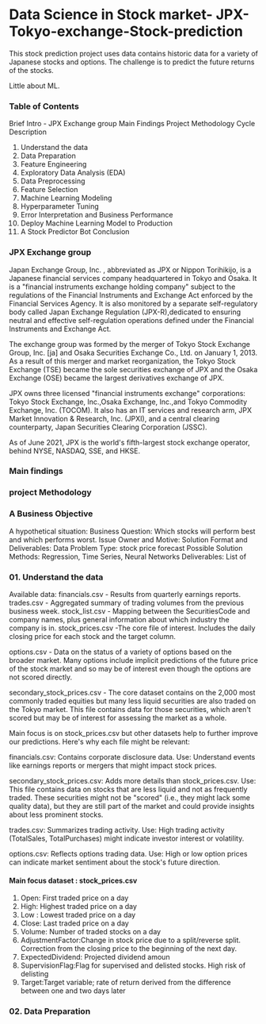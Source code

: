 # Data Science in Stock market- JPX-Tokyo-exchange-Stock-prediction
This stock prediction project uses data contains historic data for a variety of Japanese stocks and options. The challenge is to predict the future returns of the stocks.

Little about ML.

### Table of Contents
Brief Intro - JPX Exchange group
Main Findings
Project Methodology
Cycle Description
01. Understand the data
02. Data Preparation 
03. Feature Engineering
04. Exploratory Data Analysis (EDA)
05. Data Preprocessing
06. Feature Selection
07. Machine Learning Modeling
08. Hyperparameter Tuning
09. Error Interpretation and Business Performance
10. Deploy Machine Learning Model to Production
11. A Stock Predictor Bot
Conclusion


### JPX Exchange group
Japan Exchange Group, Inc. , abbreviated as JPX or Nippon Torihikijo, is a Japanese financial services company headquartered in Tokyo and Osaka. It is a "financial instruments exchange holding company" subject to the regulations of the Financial Instruments and Exchange Act enforced by the Financial Services Agency. It is also monitored by a separate self-regulatory body called Japan Exchange Regulation (JPX-R),dedicated to ensuring neutral and effective self-regulation operations defined under the Financial Instruments and Exchange Act.

The exchange group was formed by the merger of Tokyo Stock Exchange Group, Inc. [ja] and Osaka Securities Exchange Co., Ltd. on January 1, 2013. As a result of this merger and market reorganization, the Tokyo Stock Exchange (TSE) became the sole securities exchange of JPX and the Osaka Exchange (OSE) became the largest derivatives exchange of JPX.

JPX owns three licensed "financial instruments exchange" corporations: Tokyo Stock Exchange, Inc.,Osaka Exchange, Inc.,and Tokyo Commodity Exchange, Inc. (TOCOM). It also has an IT services and research arm, JPX Market Innovation & Research, Inc. (JPXI), and a central clearing counterparty, Japan Securities Clearing Corporation (JSSC).

As of June 2021, JPX is the world's fifth-largest stock exchange operator, behind NYSE, NASDAQ, SSE, and HKSE.


### Main findings


### project Methodology


###  A Business Objective
A hypothetical situation:
Business Question: Which stocks will perform best and which performs worst.
Issue Owner and Motive: 
Solution Format and Deliverables:
Data Problem Type: stock price forecast
Possible Solution Methods: Regression, Time Series, Neural Networks
Deliverables: List of 

### 01. Understand the data
Available data:
financials.csv -  Results from quarterly earnings reports.
trades.csv - Aggregated summary of trading volumes from the previous business week.
stock_list.csv - Mapping between the SecuritiesCode and company names, plus general information about which industry the company is in.
stock_prices.csv -The core file of interest. Includes the daily closing price for each stock and the target column.

options.csv - Data on the status of a variety of options based on the broader market. Many options include implicit predictions of the future price of the stock market and so may be of interest even though the options are not scored directly.

secondary_stock_prices.csv - The core dataset contains on the 2,000 most commonly traded equities but many less liquid securities are also traded on the Tokyo market. This file contains data for those securities, which aren't scored but may be of interest for assessing the market as a whole.

Main focus is on stock_prices.csv but other datasets help to further improve our predictions.
Here's why each file might be relevant:

financials.csv: Contains corporate disclosure data.
Use: Understand events like earnings reports or mergers that might impact stock prices.

secondary_stock_prices.csv: Adds more details than stock_prices.csv.
Use:  This file contains data on stocks that are less liquid and not as frequently traded. These securities might not be "scored" (i.e., they might lack some quality data), but they are still part of the market and could provide insights about less prominent stocks.

trades.csv: Summarizes trading activity.
Use: High trading activity (TotalSales, TotalPurchases) might indicate investor interest or volatility.

options.csv: Reflects options trading data.
Use: High or low option prices can indicate market sentiment about the stock's future direction.

#### Main focus dataset : stock_prices.csv
1. Open: First traded price on a day
2. High: Highest traded price on a day
3. Low : Lowest traded price on a day
4. Close: Last traded price on a day
5. Volume: Number of traded stocks on a day
6. AdjustmentFactor:Change in stock price due to a split/reverse split. Correction from the closing price to the beginning of the next day.
7. ExpectedDividend: Projected dividend amoun
8. SupervisionFlag:Flag for supervised and delisted stocks. High risk of delisting
9. Target:Target variable; rate of return derived from the difference between one and two days later

### 02. Data Preparation
